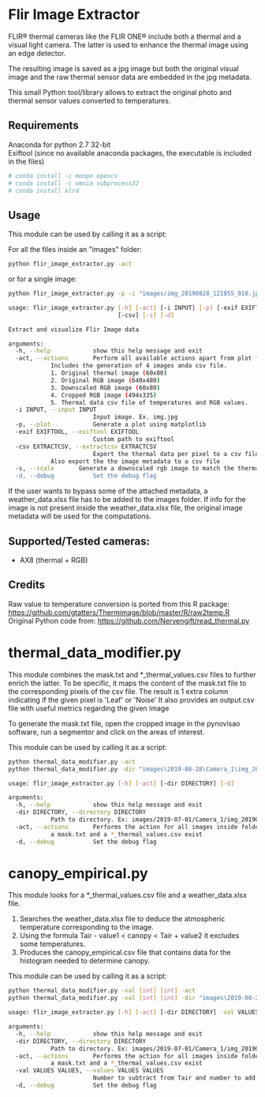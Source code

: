 # Flir Image Extractor

FLIR® thermal cameras like the FLIR ONE® include both a thermal and a visual light camera.
The latter is used to enhance the thermal image using an edge detector.

The resulting image is saved as a jpg image but both the original visual image and the raw thermal sensor data are embedded in the jpg metadata.

This small Python tool/library allows to extract the original photo and thermal sensor values converted to temperatures.

## Requirements

Anaconda for python 2.7 32-bit  
Exiftool (since no available anaconda packages, the executable is included in the files)  

```bash
# conda install -c menpo opencv
# conda install -c omnia subprocess32
# conda install xlrd
```

## Usage

This module can be used by calling it as a script:

For all the files inside an "images" folder:
```bash
python flir_image_extractor.py -act
```
or for a single image:
```bash
python flir_image_extractor.py -p -i "images/img_20190828_121055_010.jpg" -s -csv -d
```

```bash
usage: flir_image_extractor.py [-h] [-act] [-i INPUT] [-p] [-exif EXIFTOOL]
                               [-csv] [-s] [-d]

Extract and visualize Flir Image data

arguments:
  -h, --help            show this help message and exit
  -act, --actions       Perform all available actions apart from plot for all images.
			Includes the generation of 4 images anda csv file.
			1. Original thermal image (60x80)
			2. Original RGB image (640x480)
			3. Downscaled RGB image (60x80)
			4. Cropped RGB image (494x335)
			5. Thermal data csv file of temperatures and RGB values.
  -i INPUT, --input INPUT
                        Input image. Ex. img.jpg
  -p, --plot            Generate a plot using matplotlib
  -exif EXIFTOOL, --exiftool EXIFTOOL
                        Custom path to exiftool
  -csv EXTRACTCSV, --extractcsv EXTRACTCSV
                        Export the thermal data per pixel to a csv file
			Also export the the image metadata to a csv file
  -s, --scale		Generate a downscaled rgb image to match the thermal image's dimensions
  -d, --debug           Set the debug flag
```

If the user wants to bypass some of the attached metadata, a weather_data.xlsx file has to be added to the images folder.
If info for the image is not present inside the weather_data.xlsx file, the original image metadata will be used for the computations.

## Supported/Tested cameras:

- AX8 (thermal + RGB)

## Credits

Raw value to temperature conversion is ported from this R package: https://github.com/gtatters/Thermimage/blob/master/R/raw2temp.R
Original Python code from: https://github.com/Nervengift/read_thermal.py

# thermal_data_modifier.py

This module combines the mask.txt and *_thermal_values.csv files to further enrich the latter.
To be specific, it maps the content of the mask.txt file to the corresponding pixels of the csv file.
The result is 1 extra column indicating if the given pixel is 'Leaf' or 'Noise'
It also provides an output.csv file with useful metrics regarding the given image

To generate the mask.txt file, open the cropped image in the pynovisao software, run a segmentor and click on the areas of interest.

This module can be used by calling it as a script:

```bash
python thermal_data_modifier.py -act
python thermal_data_modifier.py -dir "images\2019-08-28\Camera_1\img_20190828_121055_010"
```

```bash
usage: flir_image_extractor.py [-h] [-act] [-dir DIRECTORY] [-d]

arguments:
  -h, --help            show this help message and exit
  -dir DIRECTORY, --directory DIRECTORY
			Path to directory. Ex: images/2019-07-01/Camera_1/img_20190701_121055_011
  -act, --actions       Performs the action for all images inside folders where both
			a mask.txt and a *_thermal_values.csv exist
  -d, --debug           Set the debug flag
```

# canopy_empirical.py

This module looks for a *_thermal_values.csv file and a weather_data.xlsx file.
1. Searches the weather_data.xlsx file to deduce the atmospheric temperature corresponding to the image.
2. Using the formula Tair - value1 < canopy < Tair + value2 it excludes some temperatures.
3. Produces the canopy_empirical.csv file that contains data for the histogram needed to determine canopy.

This module can be used by calling it as a script:

```bash
python thermal_data_modifier.py -val [int] [int] -act
python thermal_data_modifier.py -val [int] [int] -dir "images\2019-08-28\Camera_1\img_20190828_121055_010"
```

```bash
usage: flir_image_extractor.py [-h] [-act] [-dir DIRECTORY] -val VALUES VALUES [-d]

arguments:
  -h, --help            show this help message and exit
  -dir DIRECTORY, --directory DIRECTORY
			Path to directory. Ex: images/2019-07-01/Camera_1/img_20190701_121055_011
  -act, --actions       Performs the action for all images inside folders where both
			a mask.txt and a *_thermal_values.csv exist
  -val VALUES VALUES, --values VALUES VALUES
                        Number to subtract from Tair and number to add to Tair
  -d, --debug           Set the debug flag
```
